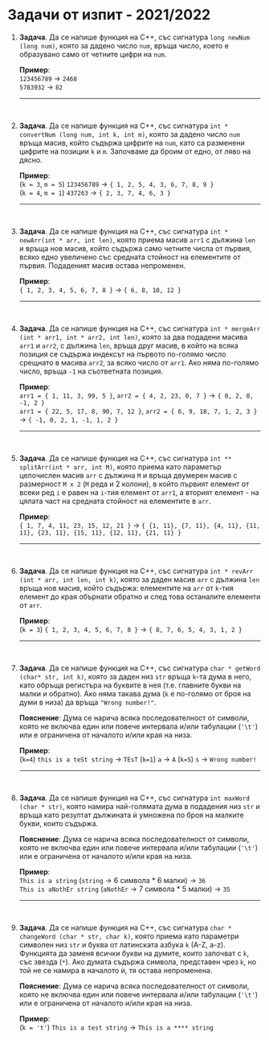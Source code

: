 # Задачи от изпит - 2021/2022

1. **Задача**. Да се напише функция на C++, със сигнатура `long newNum (long num)`, която за дадено число `num`, връща число, което е образувано само от четните цифри на `num`.

    **Пример**:<br>
	`123456789` → `2468`<br>
	`5783932` → `82`

	---

<br>

2. **Задача**. Да се напише функция на C++, със сигнатура `int * convertNum (long num, int k, int m)`, която за дадено число `num` връща масив, който съдържа цифрите на `num`, като са разменени цифрите на позиции `k` и `m`. Започваме да броим от едно, от ляво на дясно.

    **Пример**:<br>
	(`k = 3`, `m = 5`) `123456789` → `{ 1, 2, 5, 4, 3, 6, 7, 8, 9 }`<br>
	(`k = 4`, `m = 1`) `437263` → `{ 2, 3, 7, 4, 6, 3 }`

	---

<br>

3. **Задача**. Да се напише функция на C++, със сигнатура `int * newArr(int * arr, int len)`, която приема масив `arr1` с дължина `len` и връща нов масив, който съдържа само четните числа от първия, всяко едно увеличено със средната стойност на елементите от първия. Подаденият масив остава непроменен.

    **Пример**:<br>
	`{ 1, 2, 3, 4, 5, 6, 7, 8 }` → `{ 6, 8, 10, 12 }`<br>

    ---

<br>

4. **Задача**. Да се напише функция на C++, със сигнатура `int * mergeArr (int * arr1, int * arr2, int len)`, която за два подадени масива `arr1` и `arr2`, с дължина `len`, връща друг масив, в който на всяка позиция се съдържа индексът на първото по-голямо число срещнато в масива `arr2`, за всяко число от `arr1`. Ако няма по-голямо число, връща `-1` на съответната позиция.

    **Пример**:<br>
	`arr1 = { 1, 11, 3, 99, 5 }`, `arr2 = { 4, 2, 23, 0, 7 }` → `{ 0, 2, 0, -1, 2 }`<br>
	`arr1 = { 22, 5, 17, 8, 90, 7, 12 }`, `arr2 = { 6, 9, 18, 7, 1, 2, 3 }` → `{ -1, 0, 2, 1, -1, 1, 2 }`

	---

<br>

5. **Задача**. Да се напише функция на C++, със сигнатура `int ** splitArr(int * arr, int M)`, която приема като параметър целочислен масив `arr` с дължина `M` и връща двумерен масив с размерност `M x 2` (`M` реда и 2 колони), в който първият елемент от всеки ред `i` е равен на `i`-тия елемент от `arr1`, а вторият елемент - на цялата част на средната стойност на елементите в `arr`.

    **Пример**:<br>
	`{ 1, 7, 4, 11, 23, 15, 12, 21 }` → `{ {1, 11}, {7, 11}, {4, 11}, {11, 11}, {23, 11}, {15, 11}, {12, 11}, {21, 11} }`

    ---

<br>

6. **Задача**. Да се напише функция на C++, със сигнатура `int * revArr (int * arr, int len, int k)`, която за даден масив `arr` с дължина `len` връща нов масив, който съдържа: елементите на `arr` от `k`-тия елемент до края обърнати обратно и след това останалите елементи от `arr`.

    **Пример**:<br>
	(`k = 3`) `{ 1, 2, 3, 4, 5, 6, 7, 8 }` → `{ 8, 7, 6, 5, 4, 3, 1, 2 }`

    ---

<br>

7. **Задача**. Да се напише функция на C++, със сигнатура `char * getWord (char* str, int k)`, която за даден низ `str` връща `k`-та дума в него, като обръща регистъра на буквите в нея (т.е. главните букви на малки и обратно). Ако няма такава дума (`k` е по-голямо от броя на думи в низа) да връща `"Wrong number!"`.

    **Пояснение**: Дума се нарича всяка последователност от символи, която не включва един или повече интервала и/или табулации (`'\t'`) или е ограничена от началото и/или края на низа.

    **Пример**:<br>
    (`k=4`) `this is a teSt string` → `TEsT`
    (`k=1`) `a` → `A`
    (`k=5`) `s` → `Wrong number!`

	---

<br>

8. **Задача**. Да се напише функция на C++, със сигнатура `int maxWord (char * str)`, която намира най-голямата дума в подадения низ `str` и връща като резултат дължината ѝ умножена по броя на малките букви, които съдържа.

    **Пояснение**: Дума се нарича всяка последователност от символи, която не включва един или повече интервала и/или табулации (`'\t'`) или е ограничена от началото и/или края на низа.

    **Пример**:<br>
    `This is a string` (`string` → 6 символа * 6 малки) → `36`<br>
    `This is aNothEr string` (`aNothEr` → 7 символа * 5 малки) → `35`

    ---

<br>

9. **Задача**. Да се напише функция на C++, със сигнатура `char * changeWord (char * str, char k)`, която приема като параметри символен низ `str` и буква от латинската азбука `k` (A-Z, a-z). Функцията да заменя всички букви на думите, които започват с `k`, със звезда (`*`). Ако думата съдържа символа, представен чрез `k`, но той не се намира в началото ѝ, тя остава непроменена.

    **Пояснение**: Дума се нарича всяка последователност от символи, която не включва един или повече интервала и/или табулации (`'\t'`) или е ограничена от началото и/или края на низа.

    **Пример**:<br>
    (`k = 't'`) `This is a test string` → `This is a **** string`
